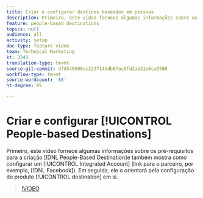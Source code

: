 ```yaml
---
title: Criar e configurar destinos baseados em pessoas
description: Primeiro, este vídeo fornece algumas informações sobre os pré-requisitos para a criação do Destino Baseado em Pessoas e também mostra como configurar uma Conta Integrada (link para o parceiro, por exemplo, Facebook). Em seguida, ele o orientará pela configuração do produto do destino propriamente dito.
feature: people-based destinations
topics: null
audience: all
activity: setup
doc-type: feature video
team: Technical Marketing
kt: 3343
translation-type: tm+mt
source-git-commit: dfd549508cc223714bdb07ac6fd2aa31e6ca5586
workflow-type: tm+mt
source-wordcount: '88'
ht-degree: 0%

---
```



# Criar e configurar [!UICONTROL People-based Destinations]

Primeiro, este vídeo fornece algumas informações sobre os pré-requisitos para a criação [!DNL People-Based Destination]e também mostra como configurar um [!UICONTROL Integrated Account] (link para o parceiro, por exemplo, [!DNL Facebook]). Em seguida, ele o orientará pela configuração do produto [!UICONTROL destination] em si.

>[!VIDEO](https://video.tv.adobe.com/v/28955/?quality=12)
